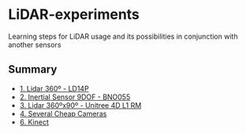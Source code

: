 # LiDAR-experiments
Learning steps for LiDAR usage and its possibilities in conjunction with another sensors

## Summary

* [1. Lidar 360º - LD14P](1-LD14P.md)
* [2. Inertial Sensor 9DOF - BNO055](2-BNO055.md)
* [3. Lidar 360ºx90º - Unitree 4D L1 RM](3-L1RM.md)
* [4. Several Cheap Cameras](4-StereoCheapCameras.md)
* [6. Kinect](6-Kinect.md)


<!-- 
git init
git remote add origin https://github.com/HumbertoDiego/lidar-experiments
git pull origin main
#Do and push changes:
git add * ; git commit -m "update Readme and files"; git push -u origin main
#Pull changes
git pull origin main
 -->

